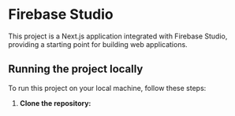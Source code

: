 # Firebase Studio

This project is a Next.js application integrated with Firebase Studio, providing a starting point for building web applications.

## Running the project locally

To run this project on your local machine, follow these steps:

1.  **Clone the repository:**

   
